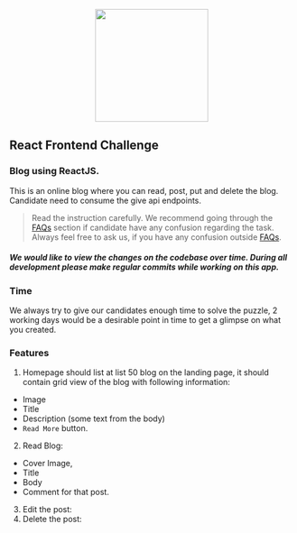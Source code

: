 <p align="center">
<img width="200" height="200" src="https://gurzu.com/img/gurzu/gurzu-one-line.svg">
</p>


## React Frontend Challenge

### Blog using ReactJS.

This is an online blog where you can read, post, put and delete the blog. Candidate need to consume the give api endpoints. 

> Read the instruction carefully. We recommend going through the [FAQs](#faqs) section if candidate have any confusion regarding the task. Always feel free to ask us, if you have any confusion outside [FAQs](#faqs).


##### We would like to view the changes on the codebase over time. During all development please make regular commits while working on this app.


### Time

We always try to give our candidates enough time to solve the puzzle, 2 working days would be a desirable point in time to get a glimpse on what you created.


### Features

1. Homepage should list at list 50 blog on the landing page, it should contain grid view of the blog with following information:
  - Image 
  - Title
  - Description (some text from the body)
  - `Read More` button.
2. Read Blog:
  - Cover Image,
  - Title
  - Body
  - Comment for that post.
3. Edit the post:
4. Delete the post:
